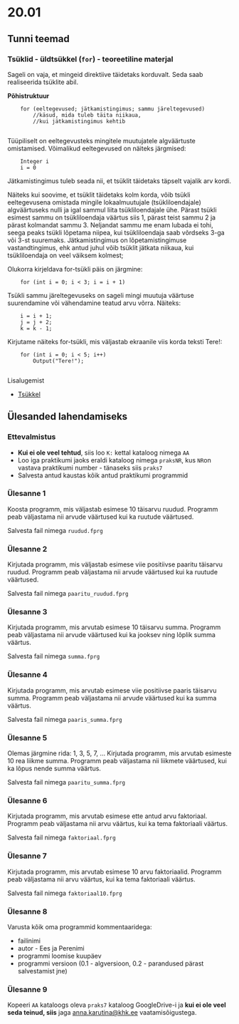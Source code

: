 # 20.01
## Tunni teemad
### Tsüklid - üldtsükkel (`for`) - teoreetiline materjal
Sageli on vaja, et mingeid direktiive täidetaks korduvalt. Seda saab realiseerida tsüklite abil.

<b>Põhistruktuur</b>
```
	for (eeltegevused; jätkamistingimus; sammu järeltegevused) 
		//käsud, mida tuleb täita niikaua,
		//kui jätkamistingimus kehtib
	
```
	
Tüüpiliselt on eeltegevusteks mingitele muutujatele algväärtuste omistamised. Võimalikud eeltegevused on näiteks järgmised:
```
    Integer i
    i = 0
```

Jätkamistingimus tuleb seada nii, et tsüklit täidetaks täpselt vajalik arv kordi. 

Näiteks kui soovime, et tsüklit täidetaks kolm korda, võib tsükli eeltegevusena omistada mingile lokaalmuutujale (tsükliloendajale) algväärtuseks nulli ja igal sammul liita tsükliloendajale ühe. Pärast tsükli esimest sammu on tsükliloendaja väärtus siis 1, pärast teist sammu 2 ja pärast kolmandat sammu 3. Neljandat sammu me enam lubada ei tohi, seega peaks tsükli lõpetama niipea, kui tsükliloendaja saab võrdseks 3-ga või 3-st suuremaks. Jätkamistingimus on lõpetamistingimuse vastandtingimus, ehk antud juhul võib tsüklit jätkata niikaua, kui tsükliloendaja on veel väiksem kolmest;

Olukorra kirjeldava for-tsükli päis on järgmine:
```
	for (int i = 0; i < 3; i = i + 1)
```

Tsükli sammu järeltegevuseks on sageli mingi muutuja väärtuse suurendamine või vähendamine teatud arvu võrra. Näiteks:
```
	i = i + 1;
	j = j + 2;
	k = k - 1;
```

Kirjutame näiteks for-tsükli, mis väljastab ekraanile viis korda teksti Tere!:
```
	for (int i = 0; i < 5; i++)
		Output("Tere!");
	
```

Lisalugemist
* [Tsükkel](https://web.htk.tlu.ee/digitaru/programmeerimine/chapter/3-1-tsukkel/)

## Ülesanded lahendamiseks
### Ettevalmistus
* <b>Kui ei ole veel tehtud</b>, siis loo `K:` kettal kataloog nimega `AA`
* Loo iga praktikumi jaoks eraldi kataloog nimega `praksNR`, kus `NR`on vastava praktikumi number - tänaseks siis `praks7`
* Salvesta antud kaustas kõik antud praktikumi programmid

### Ülesanne 1
Koosta programm, mis väljastab esimese 10 täisarvu ruudud. Programm peab väljastama nii arvude väärtused kui ka ruutude väärtused.

Salvesta fail nimega `ruudud.fprg`

### Ülesanne 2
Kirjutada programm, mis väljastab esimese viie positiivse paaritu täisarvu ruudud. Programm peab väljastama nii arvude väärtused kui ka ruutude väärtused.

Salvesta fail nimega `paaritu_ruudud.fprg`

### Ülesanne 3
Kirjutada programm, mis arvutab esimese 10 täisarvu summa. Programm peab väljastama nii arvude väärtused kui ka jooksev ning lõplik summa väärtus.

Salvesta fail nimega `summa.fprg`
### Ülesanne 4
Kirjutada programm, mis arvutab esimese viie positiivse paaris täisarvu summa. Programm peab väljastama nii arvude väärtused kui ka summa väärtus.

Salvesta fail nimega `paaris_summa.fprg`
### Ülesanne 5
Olemas järgmine rida: 1, 3, 5, 7, ... Kirjutada programm, mis arvutab esimeste 10 rea liikme summa. Programm peab väljastama nii liikmete väärtused, kui ka lõpus nende summa väärtus.

Salvesta fail nimega `paaritu_summa.fprg`
### Ülesanne 6
Kirjutada programm, mis arvutab esimese ette antud arvu faktoriaal. Programm peab väljastama nii arvu väärtus, kui ka tema faktoriaali väärtus.

Salvesta fail nimega `faktoriaal.fprg`
### Ülesanne 7
Kirjutada programm, mis arvutab esimese 10 arvu faktoriaalid. Programm peab väljastama nii arvu väärtus, kui ka tema faktoriaali väärtus.

Salvesta fail nimega `faktoriaal10.fprg`
### Ülesanne 8
Varusta kõik oma programmid kommentaaridega:
* failinimi
* autor  - Ees ja Perenimi
* programmi loomise kuupäev
* programmi versioon (0.1 - algversioon, 0.2 - parandused pärast salvestamist jne)
### Ülesanne 9
Kopeeri `AA` kataloogs oleva `praks7` kataloog GoogleDrive-i ja <b>kui ei ole veel seda teinud, siis</b> jaga [anna.karutina@khk.ee]("mailto:anna.karutina@khk.ee") vaatamisõigustega.